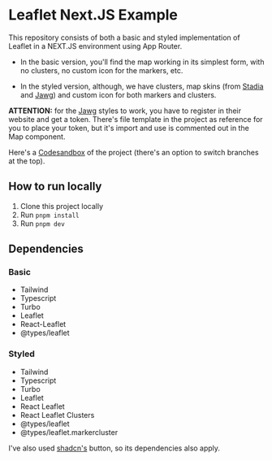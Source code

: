 # Leaflet Next.JS Example

This repository consists of both a basic and styled implementation of Leaflet in a NEXT.JS environment using App Router.

- In the basic version, you'll find the map working in its simplest form, with no clusters, no custom icon for the markers, etc.

- In the styled version, although, we have clusters, map skins (from [Stadia](https://stadiamaps.com/) and [Jawg](https://www.jawg.io/)) and custom icon for both markers and clusters.

**ATTENTION:** for the [Jawg](https://www.jawg.io/) styles to work, you have to register in their website and get a token. There's file template in the project as reference for you to place your token, but it's import and use is commented out in the Map component.

Here's a [Codesandbox](https://codesandbox.io/p/github/gabriel-m-pereira/leaflet-nextjs-example/main) of the project (there's an option to switch branches at the top).

## How to run locally

1. Clone this project locally
2. Run `pnpm install`
3. Run `pnpm dev`

## Dependencies

### **Basic**

- Tailwind
- Typescript
- Turbo
- Leaflet
- React-Leaflet
- @types/leaflet

### **Styled**

- Tailwind
- Typescript
- Turbo
- Leaflet
- React Leaflet
- React Leaflet Clusters
- @types/leaflet
- @types/leaflet.markercluster

I've also used [shadcn's](https://ui.shadcn.com/) button, so its dependencies also apply.
